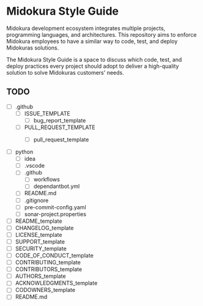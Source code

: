 # Midokura Style Guide

Midokura development ecosystem integrates multiple projects, programming languages, and architectures. This repository aims to enforce Midokura employees to have a similar way to code, test, and deploy Midokuras solutions.

The Midokura Style Guide is a space to discuss which code, test, and deploy practices every project should adopt to deliver a high-quality solution to solve Midokuras customers' needs. 

## TODO

- [ ] .github
    - [ ] ISSUE_TEMPLATE
        - [ ] bug_report_template
    - [ ] PULL_REQUEST_TEMPLATE
        - [ ] pull_request_template


- [ ] python
    - [ ] idea
    - [ ] .vscode
    - [ ] .github
        - [ ] workflows
        - [ ] dependantbot.yml
    - [ ] README.md
    - [ ] .gitignore
    - [ ] pre-commit-config.yaml
    - [ ] sonar-project.properties

- [ ] README_template
- [ ] CHANGELOG_template
- [ ] LICENSE_template
- [ ] SUPPORT_template
- [ ] SECURITY_template
- [ ] CODE_OF_CONDUCT_template
- [ ] CONTRIBUTING_template
- [ ] CONTRIBUTORS_template
- [ ] AUTHORS_template
- [ ] ACKNOWLEDGMENTS_template
- [ ] CODOWNERS_template
- [ ] README.md
